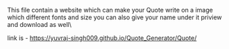 This file contain a website which can make your Quote write on a image which different fonts and size
you can also give your name under it
priview and download as well\

link is -  https://yuvraj-singh009.github.io/Quote_Generator/Quote/
